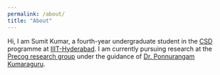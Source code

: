 ```yaml
---
permalink: /about/
title: "About"
---
```


Hi, I am Sumit Kumar, a fourth-year undergraduate student in the [CSD](https://www.iiit.ac.in/curriculum-csd/) programme at [IIIT-Hyderabad](https://iiit.ac.in/). I am currently pursuing research at the [Precog research group](https://precog.iiit.ac.in/) under the guidance of [Dr. Ponnurangam Kumaraguru](https://www.iiit.ac.in/faculty/ponnurangam-kumaraguru/). 
